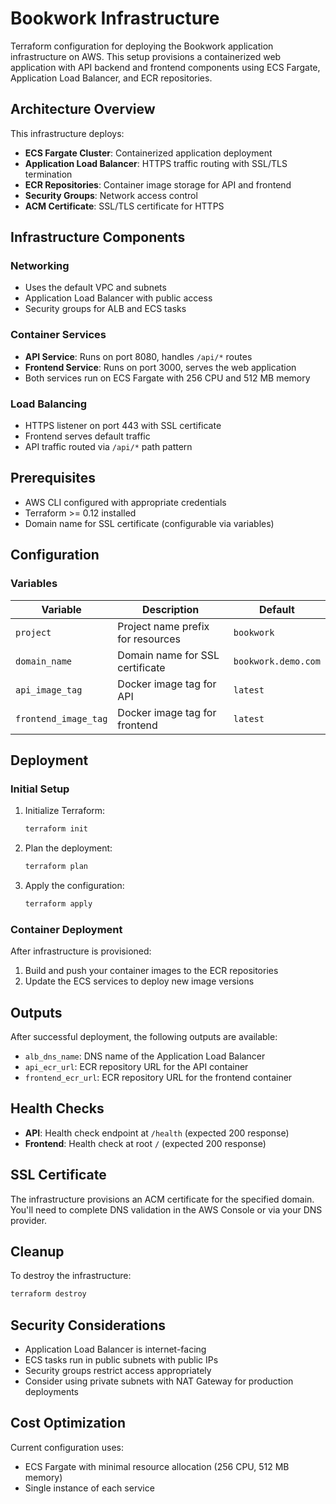 # Bookwork Infrastructure

Terraform configuration for deploying the Bookwork application infrastructure on AWS. This setup provisions a containerized web application with API backend and frontend components using ECS Fargate, Application Load Balancer, and ECR repositories.

## Architecture Overview

This infrastructure deploys:
- **ECS Fargate Cluster**: Containerized application deployment
- **Application Load Balancer**: HTTPS traffic routing with SSL/TLS termination
- **ECR Repositories**: Container image storage for API and frontend
- **Security Groups**: Network access control
- **ACM Certificate**: SSL/TLS certificate for HTTPS

## Infrastructure Components

### Networking
- Uses the default VPC and subnets
- Application Load Balancer with public access
- Security groups for ALB and ECS tasks

### Container Services
- **API Service**: Runs on port 8080, handles `/api/*` routes
- **Frontend Service**: Runs on port 3000, serves the web application
- Both services run on ECS Fargate with 256 CPU and 512 MB memory

### Load Balancing
- HTTPS listener on port 443 with SSL certificate
- Frontend serves default traffic
- API traffic routed via `/api/*` path pattern

## Prerequisites

- AWS CLI configured with appropriate credentials
- Terraform >= 0.12 installed
- Domain name for SSL certificate (configurable via variables)

## Configuration

### Variables

| Variable | Description | Default |
|----------|-------------|---------|
| `project` | Project name prefix for resources | `bookwork` |
| `domain_name` | Domain name for SSL certificate | `bookwork.demo.com` |
| `api_image_tag` | Docker image tag for API | `latest` |
| `frontend_image_tag` | Docker image tag for frontend | `latest` |


## Deployment

### Initial Setup

1. Initialize Terraform:
   ```bash
   terraform init
   ```

2. Plan the deployment:
   ```bash
   terraform plan
   ```

3. Apply the configuration:
   ```bash
   terraform apply
   ```

### Container Deployment

After infrastructure is provisioned:

1. Build and push your container images to the ECR repositories
2. Update the ECS services to deploy new image versions

## Outputs

After successful deployment, the following outputs are available:

- `alb_dns_name`: DNS name of the Application Load Balancer
- `api_ecr_url`: ECR repository URL for the API container
- `frontend_ecr_url`: ECR repository URL for the frontend container

## Health Checks

- **API**: Health check endpoint at `/health` (expected 200 response)
- **Frontend**: Health check at root `/` (expected 200 response)

## SSL Certificate

The infrastructure provisions an ACM certificate for the specified domain. You'll need to complete DNS validation in the AWS Console or via your DNS provider.

## Cleanup

To destroy the infrastructure:

```bash
terraform destroy
```

## Security Considerations

- Application Load Balancer is internet-facing
- ECS tasks run in public subnets with public IPs
- Security groups restrict access appropriately
- Consider using private subnets with NAT Gateway for production deployments

## Cost Optimization

Current configuration uses:
- ECS Fargate with minimal resource allocation (256 CPU, 512 MB memory)
- Single instance of each service

